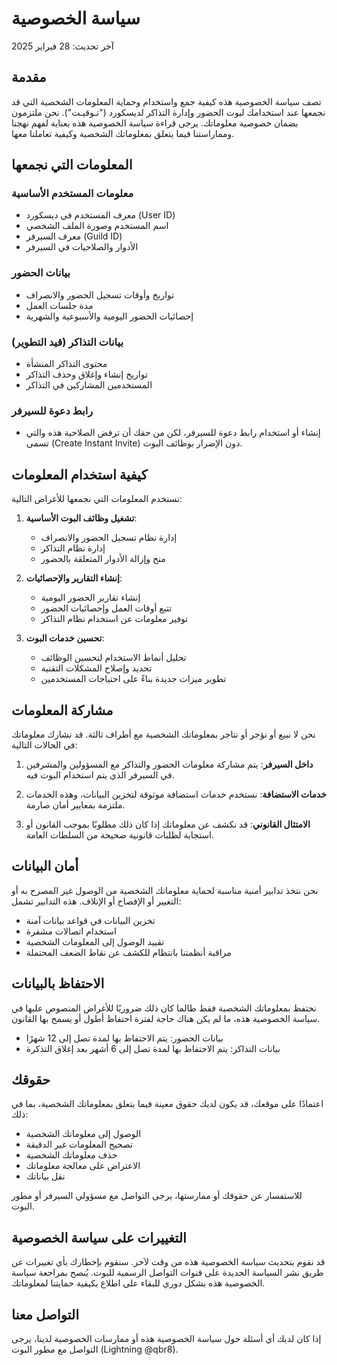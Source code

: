 # سياسة الخصوصية

آخر تحديث: 28 فبراير 2025

## مقدمة

تصف سياسة الخصوصية هذه كيفية جمع واستخدام وحماية المعلومات الشخصية التي قد نجمعها عند استخدامك لبوت الحضور وإدارة التذاكر لديسكورد ("تـوقيـت"). نحن ملتزمون بضمان خصوصية معلوماتك. يرجى قراءة سياسة الخصوصية هذه بعناية لفهم نهجنا ومماراستنا فيما يتعلق بمعلوماتك الشخصية وكيفية تعاملنا معها.

## المعلومات التي نجمعها

### معلومات المستخدم الأساسية
- معرف المستخدم في ديسكورد (User ID)
- اسم المستخدم وصورة الملف الشخصي
- معرف السيرفر (Guild ID)
- الأدوار والصلاحيات في السيرفر

### بيانات الحضور
- تواريخ وأوقات تسجيل الحضور والانصراف
- مدة جلسات العمل
- إحصائيات الحضور اليومية والأسبوعية والشهرية

### بيانات التذاكر (قيد التطوير)
- محتوى التذاكر المنشأة
- تواريخ إنشاء وإغلاق وحذف التذاكر
- المستخدمين المشاركين في التذاكر

### رابط دعوة للسيرفر
- إنشاء أو استخدام رابط دعوة للسيرفر، لكن من حقك أن ترفض الصلاحية هذه والتي تسمى (Create Instant Invite) دون الإضرار بوظائف البوت.

## كيفية استخدام المعلومات

نستخدم المعلومات التي نجمعها للأغراض التالية:

1. **تشغيل وظائف البوت الأساسية**:
   - إدارة نظام تسجيل الحضور والانصراف
   - إدارة نظام التذاكر
   - منح وإزالة الأدوار المتعلقة بالحضور

2. **إنشاء التقارير والإحصائيات**:
   - إنشاء تقارير الحضور اليومية
   - تتبع أوقات العمل وإحصائيات الحضور
   - توفير معلومات عن استخدام نظام التذاكر

3. **تحسين خدمات البوت**:
   - تحليل أنماط الاستخدام لتحسين الوظائف
   - تحديد وإصلاح المشكلات التقنية
   - تطوير ميزات جديدة بناءً على احتياجات المستخدمين

## مشاركة المعلومات

نحن لا نبيع أو نؤجر أو نتاجر بمعلوماتك الشخصية مع أطراف ثالثة. قد نشارك معلوماتك في الحالات التالية:

1. **داخل السيرفر**: يتم مشاركة معلومات الحضور والتذاكر مع المسؤولين والمشرفين في السيرفر الذي يتم استخدام البوت فيه.

2. **خدمات الاستضافة**: نستخدم خدمات استضافة موثوقة لتخزين البيانات، وهذه الخدمات ملتزمة بمعايير أمان صارمة.

3. **الامتثال القانوني**: قد نكشف عن معلوماتك إذا كان ذلك مطلوبًا بموجب القانون أو استجابة لطلبات قانونية صحيحة من السلطات العامة.

## أمان البيانات

نحن نتخذ تدابير أمنية مناسبة لحماية معلوماتك الشخصية من الوصول غير المصرح به أو التغيير أو الإفصاح أو الإتلاف. هذه التدابير تشمل:

- تخزين البيانات في قواعد بيانات آمنة
- استخدام اتصالات مشفرة
- تقييد الوصول إلى المعلومات الشخصية
- مراقبة أنظمتنا بانتظام للكشف عن نقاط الضعف المحتملة

## الاحتفاظ بالبيانات

نحتفظ بمعلوماتك الشخصية فقط طالما كان ذلك ضروريًا للأغراض المنصوص عليها في سياسة الخصوصية هذه، ما لم يكن هناك حاجة لفترة احتفاظ أطول أو يسمح بها القانون.

- بيانات الحضور: يتم الاحتفاظ بها لمدة تصل إلى 12 شهرًا
- بيانات التذاكر: يتم الاحتفاظ بها لمدة تصل إلى 6 أشهر بعد إغلاق التذكرة

## حقوقك

اعتمادًا على موقعك، قد يكون لديك حقوق معينة فيما يتعلق بمعلوماتك الشخصية، بما في ذلك:

- الوصول إلى معلوماتك الشخصية
- تصحيح المعلومات غير الدقيقة
- حذف معلوماتك الشخصية
- الاعتراض على معالجة معلوماتك
- نقل بياناتك

للاستفسار عن حقوقك أو ممارستها، يرجى التواصل مع مسؤولي السيرفر أو مطور البوت.

## التغييرات على سياسة الخصوصية

قد نقوم بتحديث سياسة الخصوصية هذه من وقت لآخر. سنقوم بإخطارك بأي تغييرات عن طريق نشر السياسة الجديدة على قنوات التواصل الرسمية للبوت. يُنصح بمراجعة سياسة الخصوصية هذه بشكل دوري للبقاء على اطلاع بكيفية حمايتنا لمعلوماتك.

## التواصل معنا

إذا كان لديك أي أسئلة حول سياسة الخصوصية هذه أو ممارسات الخصوصية لدينا، يرجى التواصل مع مطور البوت (Lightning @qbr8).
